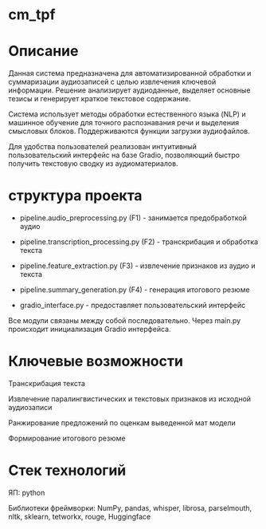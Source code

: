 # cm_tpf
# Описание

Данная система предназначена для автоматизированной обработки и суммаризации аудиозаписей с целью извлечения ключевой информации. Решение анализирует аудиоданные, выделяет основные тезисы и генерирует краткое текстовое содержание.

Система использует методы обработки естественного языка (NLP) и машинное обучение для точного распознавания речи и выделения смысловых блоков. Поддерживаются функции загрузки аудиофайлов.

Для удобства пользователей реализован интуитивный пользовательский интерфейс на базе Gradio, позволяющий быстро получить текстовую сводку из аудиоматериалов.

# структура проекта

- pipeline.audio_preprocessing.py (F1) - занимается предобработкой аудио

- pipeline.transcription_processing.py (F2) - транскрибация и обработка текста

- pipeline.feature_extraction.py (F3) - извлечение признаков из аудио и текста

- pipeline.summary_generation.py (F4) - генерация итогового резюме

- gradio_interface.py - предоставляет пользовательский интерфейс

Все модули связаны между собой последовательно.  Через main.py происходит инициализация Gradio интерфейса.

# Ключевые возможности
Транскрибация текста

Извлечение паралингвистических и текстовых признаков из исходной аудиозаписи

Ранжирование предложений по оценкам выведенной мат модели

Формирование итогового резюме

# Стек технологий
ЯП: python

Библиотеки фреймворки: NumPy, pandas, whisper, librosa, parselmouth, nltk, sklearn, tetworkx, rouge,
Huggingface
